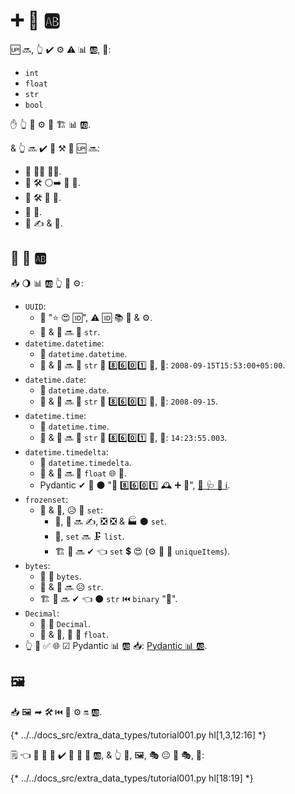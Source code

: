 # ➕ 💽 🆎

🆙 🔜, 👆 ✔️ ⚙️ ⚠ 📊 🆎, 💖:

* `int`
* `float`
* `str`
* `bool`

✋️ 👆 💪 ⚙️ 🌅 🏗 📊 🆎.

&amp; 👆 🔜 ✔️ 🎏 ⚒ 👀 🆙 🔜:

* 👑 👨‍🎨 🐕‍🦺.
* 💽 🛠️ ⚪️➡️ 📨 📨.
* 💽 🛠️ 📨 💽.
* 💽 🔬.
* 🏧 ✍ &amp; 🧾.

## 🎏 💽 🆎

📥 🌖 📊 🆎 👆 💪 ⚙️:

* `UUID`:
    * 🐩 "⭐ 😍 🆔", ⚠ 🆔 📚 💽 &amp; ⚙️.
    * 📨 &amp; 📨 🔜 🎨 `str`.
* `datetime.datetime`:
    * 🐍 `datetime.datetime`.
    * 📨 &amp; 📨 🔜 🎨 `str` 💾 8️⃣6️⃣0️⃣1️⃣ 📁, 💖: `2008-09-15T15:53:00+05:00`.
* `datetime.date`:
    * 🐍 `datetime.date`.
    * 📨 &amp; 📨 🔜 🎨 `str` 💾 8️⃣6️⃣0️⃣1️⃣ 📁, 💖: `2008-09-15`.
* `datetime.time`:
    * 🐍 `datetime.time`.
    * 📨 &amp; 📨 🔜 🎨 `str` 💾 8️⃣6️⃣0️⃣1️⃣ 📁, 💖: `14:23:55.003`.
* `datetime.timedelta`:
    * 🐍 `datetime.timedelta`.
    * 📨 &amp; 📨 🔜 🎨 `float` 🌐 🥈.
    * Pydantic ✔ 🎦 ⚫️ "💾 8️⃣6️⃣0️⃣1️⃣ 🕰 ➕ 🔢", <a href="https://docs.pydantic.dev/latest/concepts/serialization/#json_encoders" class="external-link" target="_blank">👀 🩺 🌅 ℹ</a>.
* `frozenset`:
    * 📨 &amp; 📨, 😥 🎏 `set`:
        * 📨, 📇 🔜 ✍, ❎ ❎ &amp; 🏭 ⚫️ `set`.
        * 📨, `set` 🔜 🗜 `list`.
        * 🏗 🔗 🔜 ✔ 👈 `set` 💲 😍 (⚙️ 🎻 🔗 `uniqueItems`).
* `bytes`:
    * 🐩 🐍 `bytes`.
    * 📨 &amp; 📨 🔜 😥 `str`.
    * 🏗 🔗 🔜 ✔ 👈 ⚫️ `str` ⏮️ `binary` "📁".
* `Decimal`:
    * 🐩 🐍 `Decimal`.
    * 📨 &amp; 📨, 🍵 🎏 `float`.
* 👆 💪 ✅ 🌐 ☑ Pydantic 📊 🆎 📥: <a href="https://docs.pydantic.dev/latest/concepts/types/" class="external-link" target="_blank">Pydantic 📊 🆎</a>.

## 🖼

📥 🖼 *➡ 🛠️* ⏮️ 🔢 ⚙️ 🔛 🆎.

{* ../../docs_src/extra_data_types/tutorial001.py hl[1,3,12:16] *}

🗒 👈 🔢 🔘 🔢 ✔️ 👫 🐠 💽 🆎, &amp; 👆 💪, 🖼, 🎭 😐 📅 🎭, 💖:

{* ../../docs_src/extra_data_types/tutorial001.py hl[18:19] *}
